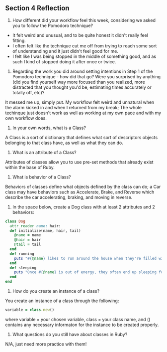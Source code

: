 ## Section 4 Reflection

1. How different did your workflow feel this week, considering we asked you to follow the Pomodoro technique?

+ It felt weird and unusual, and to be quite honest it didn't really feel fitting.
+ I often felt like the technique cut me off from trying to reach some sort of understanding and it just didn't feel good for me.
+ I felt like I was being stopped in the middle of something good, and as such I kind of stopped doing it after once or twice.

1. Regarding the work you did around setting intentions in Step 1 of the Pomodoro technique - how did that go? Were you surprised by anything (did you find yourself way more focused than you realized, more distracted that you thought you'd be, estimating times accurately or totally off, etc)?

It messed me up, simply put. My workflow felt weird and unnatural when the alarm kicked in and when I returned from my break; The whole techinque just doesn't work as well as working at my own pace and with my own workflow does.

1. In your own words, what is a Class?

A Class is a sort of dictionary that defines what sort of descriptors objects belonging to that class have, as well as what they can do.

1. What is an attribute of a Class?

Attributes of classes allow you to use pre-set methods that already exist within the base of Ruby.

1. What is behavior of a Class?

Behaviors of classes define what objects defined by the class can do; a Car class may have behaviors such as Accelerate, Brake, and Reverse which describe the car accelerating, braking, and moving in reverse.

1. In the space below, create a Dog class with at least 2 attributes and 2 behaviors:

```rb
class Dog
  attr_reader name: hair:
  def initialize(name, hair, tail)
    @name = name
    @hair = hair
    @tail = tail
  end
  def running
    puts "#{@name} likes to run around the house when they're filled with energy!"
  end
  def sleeping
    puts "Once #{@name} is out of energy, they often end up sleeping for hours."
  end
end
```

1. How do you create an instance of a class?

You create an instance of a class through the following:
```rb
variable = class.new()
```
where variable = your chosen variable, class = your class name, and () contains any necessary informaton for the instance to be created properly.

1. What questions do you still have about classes in Ruby?

N/A, just need more practice with them!
